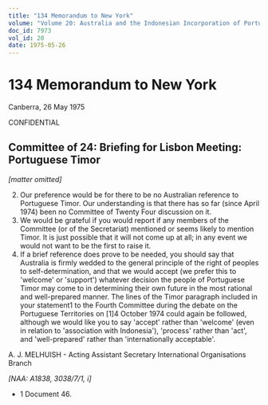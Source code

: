 ```yaml
---
title: "134 Memorandum to New York"
volume: "Volume 20: Australia and the Indonesian Incorporation of Portuguese Timor, 1974-1976"
doc_id: 7973
vol_id: 20
date: 1975-05-26
---
```


# 134 Memorandum to New York

Canberra, 26 May 1975

CONFIDENTIAL

## Committee of 24: Briefing for Lisbon Meeting: Portuguese Timor

_[matter omitted]_

  2. Our preference would be for there to be no Australian reference to Portuguese Timor. Our understanding is that there has so far (since April 1974) been no Committee of Twenty Four discussion on it.
  3. We would be grateful if you would report if any members of the Committee (or of the Secretariat) mentioned or seems likely to mention Timor. It is just possible that it will not come up at all; in any event we would not want to be the first to raise it.
  4. If a brief reference does prove to be needed, you should say that Australia is firmly wedded to the general principle of the right of peoples to self-determination, and that we would accept (we prefer this to 'welcome' or 'support') whatever decision the people of Portuguese Timor may come to in determining their own future in the most rational and well-prepared manner. The lines of the Timor paragraph included in your statement1 to the Fourth Committee during the debate on the Portuguese Territories on [1]4 October 1974 could again be followed, although we would like you to say 'accept' rather than 'welcome' (even in relation to 'association with Indonesia'), 'process' rather than 'act', and 'well-prepared' rather than 'internationally acceptable'.



A. J. MELHUISH - Acting Assistant Secretary International Organisations Branch

_[NAA: A1838, 3038/7/1, i]_

  * 1 Document 46.


